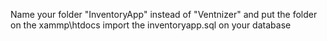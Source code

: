 Name your folder "InventoryApp" instead of "Ventnizer" and
put the folder on the xammp\htdocs
import the inventoryapp.sql on your database
